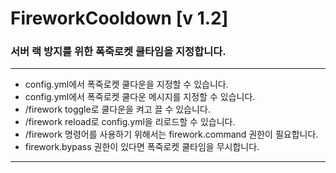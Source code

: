 # FireworkCooldown [v 1.2]

### 서버 랙 방지를 위한 폭죽로켓 쿨타임을 지정합니다.
---
- config.yml에서 폭죽로켓 쿨다운을 지정할 수 있습니다.
- config.yml에서 폭죽로켓 쿨다운 메시지를 지정할 수 있습니다.
- /firework toggle로 쿨다운을 켜고 끌 수 있습니다.
- /firework reload로 config.yml을 리로드할 수 있습니다.
- /firework 명령어를 사용하기 위해서는 firework.command 권한이 필요합니다.
- firework.bypass 권한이 있다면 폭죽로켓 쿨타임을 무시합니다.
---
